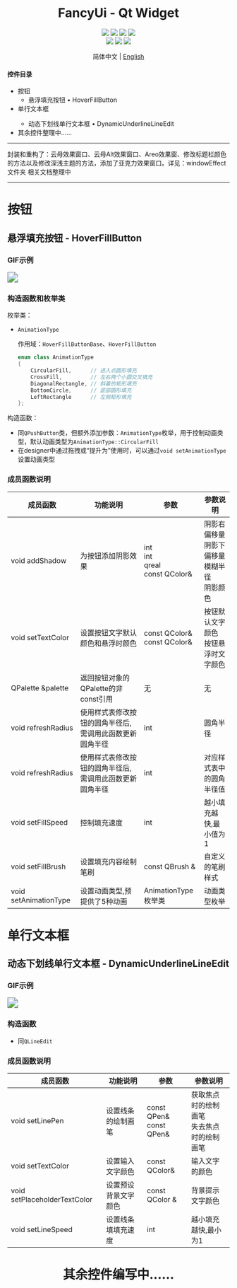 <div align="center">
  <h1>FancyUi - Qt Widget</h1>
</div>


<div align="center">
  <img src="https://img.shields.io/badge/License-GPLv3-green?logoColor=63%2C%20185%2C%2017&label=License&labelColor=63%2C%20185%2C%2017&color=63%2C%20185%2C%2017">
  <img src="https://img.shields.io/badge/Language-C++-rgb(243,75,125)">
  <img src="https://img.shields.io/badge/Qt-QMake-rgb(158,106,3)">
  <img src="https://img.shields.io/badge/Qt-Qt%20Widget-63%2C%20185%2C%2017">
</div>
<div align="center">
    <img src="https://img.shields.io/github/stars/BFEMCC/Qt-widget-Fancy_UI?style=default&label=%E2%AD%90%EF%B8%8Fstars">
    <img src="https://img.shields.io/github/forks/BFEMCC/Qt-widget-Fancy_UI?style=default">
    <img src="https://img.shields.io/github/watchers/BFEMCC/Qt-widget-Fancy_UI?style=default">
</div>


<p align="center">
 简体中文 | <a href="./README_EN.md">English</a>
</p>
<h4>
    控件目录
</h4>
<ul>
  <li>按钮
    <ul>
      <li>悬浮填充按钮 • HoverFillButton</li>
    </ul>
  </li>
  <li>单行文本框</li>
    <ul>
      <li>动态下划线单行文本框 • DynamicUnderlineLineEdit</li>
    </ul>
  <li>其余控件整理中......</li>
</ul>

<hr>
封装和重构了：云母效果窗口、云母Alt效果窗口、Areo效果窗、修改标题栏颜色的方法以及修改深浅主题的方法，添加了亚克力效果窗口。详见：windowEffect文件夹
相关文档整理中
<hr>


# 按钮

## 悬浮填充按钮 - HoverFillButton

### GIF示例

<img src="./GIF/HoverFillButton.gif" style="zoom:150%;" />

### 构造函数和枚举类

枚举类：

- `AnimationType` 

  作用域：`HoverFillButtonBase`、`HoverFillButton`

  ```c++
  enum class AnimationType
  {
      CircularFill,      // 进入点圆形填充
      CrossFill,         // 左右两个小圆交叉填充
      DiagonalRectangle, // 斜着的矩形填充
      BottomCircle,      // 底部圆形填充
      LeftRectangle      // 左侧矩形填充
  };
  ```

构造函数：

- 同`QPushButton`类，但额外添加参数：`AnimationType`枚举，用于控制动画类型，默认动画类型为`AnimationType::CircularFill`
- 在designer中通过拖拽或“提升为”使用时，可以通过`void setAnimationType`设置动画类型

### 成员函数说明

<table>
    <thead>
        <tr>
            <th>成员函数</th>
            <th>功能说明</th>
            <th>参数</th>
            <th>参数说明</th>
        </tr>
    </thead>
    <tbody>
        <tr>
            <td>void addShadow</td>
            <td>为按钮添加阴影效果</td>
            <td>int<br>
                int<br>
                qreal<br>
                const QColor&</td>
            <td>阴影右偏移量<br>
                阴影下偏移量<br>
                模糊半径<br>
                阴影颜色</td>
        </tr>
        <tr>
            <td>void setTextColor</td>
            <td>设置按钮文字默认颜色和悬浮时颜色</td>
            <td>const QColor&<br>const QColor&</td>
            <td>按钮默认文字颜色<br>按钮悬浮时文字颜色</td>
        </tr>
        <tr>
            <td>QPalette &palette</td>
            <td>返回按钮对象的QPalette的非const引用</td>
            <td>无</td>
            <td>无</td>
        </tr>
        <tr>
            <td>void refreshRadius</td>
            <td>使用样式表修改按钮的圆角半径后,需调用此函数更新圆角半径</td>
            <td>int</td>
            <td>圆角半径</td>
        </tr>
        <tr>
            <td>void refreshRadius</td>
            <td>使用样式表修改按钮的圆角半径后,需调用此函数更新圆角半径</td>
            <td>int</td>
            <td>对应样式表中的圆角半径值</td>
        </tr>
        <tr>
            <td>void setFillSpeed</td>
            <td>控制填充速度</td>
            <td>int</td>
            <td>越小填充越快,最小值为1</td>
        </tr>
        <tr>
            <td>void setFillBrush</td>
            <td>设置填充内容绘制笔刷</td>
            <td>const QBrush &</td>
            <td>自定义的笔刷样式</td>
        </tr>
        <tr>
            <td>void setAnimationType</td>
            <td>设置动画类型,预提供了5种动画</td>
            <td>AnimationType枚举类</td>
            <td>动画类型枚举</td>
        </tr>
    </tbody>
</table>

# 单行文本框

## 动态下划线单行文本框 - DynamicUnderlineLineEdit

### GIF示例

<img src="./GIF/DynamicUnderlineLineEdit.gif" style="zoom:150%;" />

### 构造函数

- 同`QLineEdit`

### 成员函数说明

<table>
    <thead>
        <tr>
            <th>成员函数</th>
            <th>功能说明</th>
            <th>参数</th>
            <th>参数说明</th>
        </tr>
    </thead>
    <tbody>
        <tr>
            <td>void setLinePen</td>
            <td>设置线条的绘制画笔</td>
            <td>const QPen&<br>
                const QPen&<br>
            <td>获取焦点时的绘制画笔<br>
                失去焦点时的绘制画笔<br>
        </tr>
        <tr>
            <td>void setTextColor</td>
            <td>设置输入文字颜色</td>
            <td>const QColor&</td>
            <td>输入文字的颜色</td>
        </tr>
        <tr>
            <td>void setPlaceholderTextColor</td>
            <td>设置预设背景文字颜色</td>
            <td>const QColor &</td>
            <td>背景提示文字颜色</td>
        </tr>
        <tr>
            <td>void setLineSpeed</td>
            <td>设置线条填填充速度</td>
            <td>int</td>
            <td>越小填充越快,最小为1</td>
        </tr>
    </tbody>
</table>


<div align="center">
  <h1>其余控件编写中......</h1>
</div>
